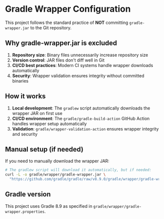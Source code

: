 # Gradle Wrapper Configuration

This project follows the standard practice of **NOT** committing `gradle-wrapper.jar` to the Git repository. 

## Why gradle-wrapper.jar is excluded

1. **Repository size**: Binary files unnecessarily increase repository size
2. **Version control**: JAR files don't diff well in Git
3. **CI/CD best practices**: Modern CI systems handle wrapper downloads automatically
4. **Security**: Wrapper validation ensures integrity without committed binaries

## How it works

1. **Local development**: The `gradlew` script automatically downloads the wrapper JAR on first use
2. **CI/CD environment**: The `gradle/gradle-build-action` GitHub Action handles wrapper setup automatically
3. **Validation**: `gradle/wrapper-validation-action` ensures wrapper integrity and security

## Manual setup (if needed)

If you need to manually download the wrapper JAR:

```bash
# The gradlew script will download it automatically, but if needed:
curl -L -o gradle/wrapper/gradle-wrapper.jar \
  "https://github.com/gradle/gradle/raw/v8.9.0/gradle/wrapper/gradle-wrapper.jar"
```

## Gradle version

This project uses Gradle 8.9 as specified in `gradle/wrapper/gradle-wrapper.properties`.